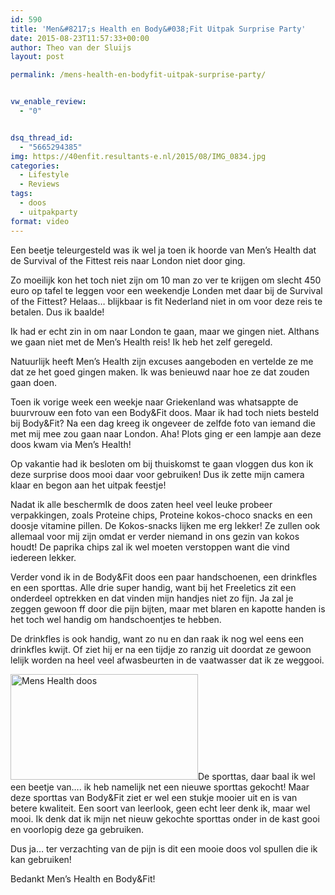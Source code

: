 ```yaml
---
id: 590
title: 'Men&#8217;s Health en Body&#038;Fit Uitpak Surprise Party'
date: 2015-08-23T11:57:33+00:00
author: Theo van der Sluijs
layout: post

permalink: /mens-health-en-bodyfit-uitpak-surprise-party/


vw_enable_review:
  - "0"


dsq_thread_id:
  - "5665294385"
img: https://40enfit.resultants-e.nl/2015/08/IMG_0834.jpg
categories:
  - Lifestyle
  - Reviews
tags:
  - doos
  - uitpakparty
format: video
---
```

Een beetje teleurgesteld was ik wel ja toen ik hoorde van Men&#8217;s Health dat de Survival of the Fittest reis naar London niet door ging.

Zo moeilijk kon het toch niet zijn om 10 man zo ver te krijgen om slecht 450 euro op tafel te leggen voor een weekendje Londen met daar bij de Survival of the Fittest? Helaas&#8230; blijkbaar is fit Nederland niet in om voor deze reis te betalen. Dus ik baalde!<!--more-->

Ik had er echt zin in om naar London te gaan, maar we gingen niet. Althans we gaan niet met de Men&#8217;s Health reis! Ik heb het zelf geregeld.

Natuurlijk heeft Men&#8217;s Health zijn excuses aangeboden en vertelde ze me dat ze het goed gingen maken. Ik was benieuwd naar hoe ze dat zouden gaan doen.

Toen ik vorige week een weekje naar Griekenland was whatsappte de buurvrouw een foto van een Body&Fit doos. Maar ik had toch niets besteld bij Body&Fit? Na een dag kreeg ik ongeveer de zelfde foto van iemand die met mij mee zou gaan naar London. Aha! Plots ging er een lampje aan deze doos kwam via Men&#8217;s Health!

Op vakantie had ik besloten om bij thuiskomst te gaan vloggen dus kon ik deze surprise doos mooi daar voor gebruiken! Dus ik zette mijn camera klaar en begon aan het uitpak feestje!

Nadat ik alle beschermIk de doos zaten heel veel leuke probeer verpakkingen, zoals Proteine chips, Proteine kokos-choco snacks en een doosje vitamine pillen. De Kokos-snacks lijken me erg lekker! Ze zullen ook allemaal voor mij zijn omdat er verder niemand in ons gezin van kokos houdt! De paprika chips zal ik wel moeten verstoppen want die vind iedereen lekker.

Verder vond ik in de Body&Fit doos een paar handschoenen, een drinkfles en een sporttas. Alle drie super handig, want bij het Freeletics zit een onderdeel optrekken en dat vinden mijn handjes niet zo fijn. Ja zal je zeggen gewoon ff door die pijn bijten, maar met blaren en kapotte handen is het toch wel handig om handschoentjes te hebben.

De drinkfles is ook handig, want zo nu en dan raak ik nog wel eens een drinkfles kwijt. Of ziet hij er na een tijdje zo ranzig uit doordat ze gewoon lelijk worden na heel veel afwasbeurten in de vaatwasser dat ik ze weggooi.

[<img class="alignleft size-medium wp-image-594" src="https://40enfit.resultants-e.nl/2015/08/maxresdefault-300x169.jpg" alt="Mens Health doos" width="300" height="169" srcset="https://40enfit.resultants-e.nl/2015/08/maxresdefault-300x169.jpg 300w, https://40enfit.resultants-e.nl/2015/08/maxresdefault-1024x576.jpg 1024w, https://40enfit.resultants-e.nl/2015/08/maxresdefault-750x420.jpg 750w, https://40enfit.resultants-e.nl/2015/08/maxresdefault-1140x641.jpg 1140w, https://40enfit.resultants-e.nl/2015/08/maxresdefault.jpg 1280w" sizes="(max-width: 300px) 100vw, 300px" />](https://40enfit.resultants-e.nl/2015/08/maxresdefault.jpg)De sporttas, daar baal ik wel een beetje van&#8230;. ik heb namelijk net een nieuwe sporttas gekocht! Maar deze sporttas van Body&Fit ziet er wel een stukje mooier uit en is van betere kwaliteit. Een soort van leerlook, geen echt leer denk ik, maar wel mooi. Ik denk dat ik mijn net nieuw gekochte sporttas onder in de kast gooi en voorlopig deze ga gebruiken.

Dus ja&#8230; ter verzachting van de pijn is dit een mooie doos vol spullen die ik kan gebruiken!

Bedankt Men&#8217;s Health en Body&Fit!